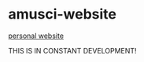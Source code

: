# amusci-website
[personal website](https://amusci.github.io/amusci-website/)


THIS IS IN CONSTANT DEVELOPMENT!

